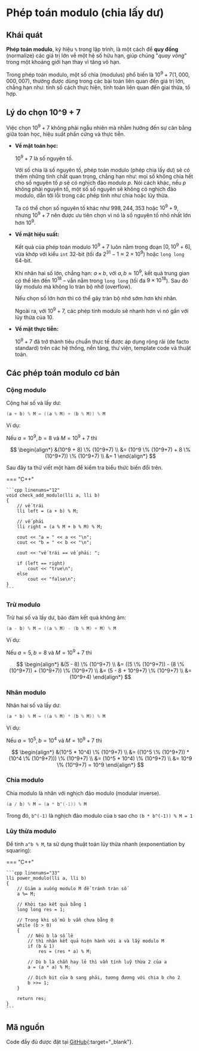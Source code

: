 # Phép toán modulo (chia lấy dư)

## Khái quát

**Phép toán modulo**, ký hiệu `%` trong lập trình, là một cách để **quy đồng** (normalize) các giá trị lớn về một hệ số hữu hạn, giúp chúng "*quay vòng*" trong một khoảng giới hạn thay vì tăng vô hạn.

Trong phép toán modulo, một số chia (modulus) phổ biến là $10^9 + 7 (1,000,000,007)$, thường được dùng trong các bài toán liên quan đến giá trị lớn, chẳng hạn như: tính số cách thực hiện, tính toán liên quan đến giai thừa, tổ hợp.

## Lý do chọn 10^9 + 7

Việc chọn $10^9 + 7$ không phải ngẫu nhiên mà nhằm hướng đến sự cân bằng giữa toán học, hiệu suất phần cứng và thực tiễn.

- **Về mặt toán học:**

    $10^9 + 7$ là số nguyên tố.
    
    Với số chia là số nguyên tố, phép toán modulo (phép chia lấy dư) sẽ có thêm những tính chất quan trọng, chẳng hạn như: mọi số không chia hết cho số nguyên tố $p$ sẽ có nghịch đảo modulo $p$. Nói cách khác, nếu $p$ không phải nguyên tố, một số số nguyên sẽ không có nghịch đảo modulo, dẫn tới lỗi trong các phép tính như chia hoặc lũy thừa.
    
    Ta có thể chọn số nguyên tố khác như $998,244,353$ hoặc $10^9 + 9$, nhưng $10^9 + 7$ nên được ưu tiên chọn vì nó là số nguyên tố nhỏ nhất lớn hơn $10^9$.

- **Về mặt hiệu suất:**

    Kết quả của phép toán modulo $10^9 + 7$ luôn nằm trong đoạn $\lbrack 0, 10^9 + 6 \rbrack$, vừa khớp với kiểu `int` 32-bit (tối đa $2^{31}-1 \approx 2 \times 10^9$) hoặc `long long` 64-bit.

    Khi nhân hai số lớn, chẳng hạn: $a \times b$, với $a, b \approx 10^9$, kết quả trung gian có thể lên đến $10^{18}$ – vẫn nằm trong `long long` (tối đa $9 \times 10^{18}$). Sau đó lấy modulo mà không lo tràn bộ nhớ (overflow).

    Nếu chọn số lớn hơn thì có thể gây tràn bộ nhớ sớm hơn khi nhân.
    
    Ngoài ra, với $10^9 + 7$, các phép tính modulo sẽ nhanh hơn vì nó gần với lũy thừa của 10.
    
- **Về mặt thực tiễn:**

    $10^9 + 7$ đã trở thành tiêu chuẩn thực tế được áp dụng rộng rãi (de facto standard) trên các hệ thống, nền tảng, thư viện, template code và thuật toán.

## Các phép toán modulo cơ bản

### Cộng modulo

Cộng hai số và lấy dư:

```cpp
(a + b) % M = ((a % M) + (b % M)) % M
```

Ví dụ:

Nếu $a = 10^9, b = 8$ và $M = 10^9+7$ thì

$$
\begin{align*}
&(10^9 + 8) \% (10^9+7) \\
&= (10^9 \% (10^9+7) + 8 \% (10^9+7)) \% (10^9+7) \\
&= 1
\end{align*}
$$

Sau đây ta thử viết một hàm để kiểm tra biểu thức biến đổi trên.

=== "C++"

    ```cpp linenums="12"
    void check_add_modulo(lli a, lli b)
    {
        // vế trái
        lli left = (a + b) % M; 
        
        // vế phải
        lli right = (a % M + b % M) % M;

        cout << "a = " << a << "\n";
        cout << "b = " << b << "\n";

        cout << "vế trái == vế phải: ";
        
        if (left == right)
            cout << "true\n";
        else
            cout << "false\n"; 
    }
    ```

### Trừ modulo

Trừ hai số và lấy dư, bảo đảm kết quả không âm:

```cpp
(a - b) % M = ((a % M) - (b % M) + M) % M
```

Ví dụ:

Nếu $a = 5, b = 8$ và $M = 10^9+7$ thì

$$
\begin{align*}
&(5 - 8) \% (10^9+7) \\
&= ((5 \% (10^9+7)) - (8 \% (10^9+7)) + (10^9+7)) \% (10^9+7) \\
&= (5 - 8 + 10^9+7) \% (10^9+7) \\
&= (10^9+4)
\end{align*}
$$

### Nhân modulo

Nhân hai số và lấy dư:

```cpp
(a * b) % M = ((a % M) * (b % M)) % M
```

Ví dụ:

Nếu $a = 10^5, b = 10^4$ và $M = 10^9+7$ thì

$$
\begin{align*}
&(10^5 * 10^4) \% (10^9+7) \\
&= ((10^5 \% (10^9+7)) * (10^4 \% (10^9+7))) \% (10^9+7) \\
&= (10^5 * 10^4) \% (10^9+7) \\
&= 10^9 \% (10^9+7) = 10^9
\end{align*}
$$

### Chia modulo

Chia modulo là nhân với nghịch đảo modulo (modular inverse).

```cpp
(a / b) % M = (a * b^(-1)) % M
```

Trong đó, `b^(-1)` là nghịch đảo modulo của `b` sao cho `(b * b^(-1)) % M = 1`

### Lũy thừa modulo

Để tính `a^b % M`, ta sử dụng thuật toán lũy thừa nhanh (exponentiation by squaring):

=== "C++"

    ```cpp linenums="33"
    lli power_modulo(lli a, lli b)
    {
        // Giảm a xuống modulo M để tránh tràn số
        a %= M;

        // Khởi tạo kết quả bằng 1
        long long res = 1;
        
        // Trong khi số mũ b vẫn chưa bằng 0
        while (b > 0)
        {
            // Nếu b là số lẻ
            // thì nhân kết quả hiện hành với a và lấy modulo M 
            if (b & 1)                
                res = (res * a) % M;
            
            // Dù b là chẵn hay lẻ thì vẫn tính luỹ thừa 2 của a
            a = (a * a) % M;
            
            // Dịch bit của b sang phải, tương đương với chia b cho 2
            b >>= 1;
        }
        
        return res;
    }
    ```

## Mã nguồn

Code đầy đủ được đặt tại [GitHub](https://github.com/vtchitruong/thnc/tree/main/arithmetic/modulo){:target="_blank"}.